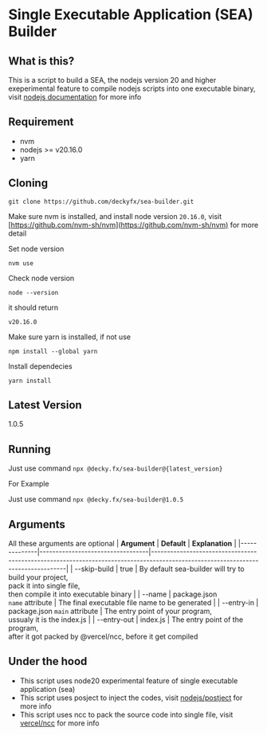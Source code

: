 # Single Executable Application (SEA) Builder

## What is this?

This is a script to build a SEA, the nodejs version 20 and higher exeperimental feature to compile nodejs scripts into one executable binary, visit [nodejs documentation](https://nodejs.org/api/single-executable-applications.html) for more info

## Requirement

- nvm
- nodejs >= v20.16.0
- yarn

## Cloning

`git clone https://github.com/deckyfx/sea-builder.git`

Make sure nvm is installed, and install node version `20.16.0`, visit [https://github.com/nvm-sh/nvm](https://github.com/nvm-sh/nvm) for more detail

Set node version

`nvm use`

Check node version

`node --version`

it should return

`v20.16.0`

Make sure yarn is installed, if not use

`npm install --global yarn`

Install dependecies

`yarn install`

## Latest Version

1.0.5

## Running

Just use command `npx @decky.fx/sea-builder@{latest_version}`

For Example

Just use command `npx @decky.fx/sea-builder@1.0.5`

## Arguments

All these arguments are optional
| **Argument** | **Default** | **Explanation** |
|--------------|----------------------------------|---------------------------------------------------------------------------------------------------------------------------------|
| --skip-build | true | By default sea-builder will try to build your project, <br>pack it into single file, <br>then compile it into executable binary |
| --name | package.json<br>`name` attribute | The final executable file name to be generated |
| --entry-in | package.json `main` attribute | The entry point of your program, <br>ussualy it is the index.js |
| --entry-out | index.js | The entry point of the program, <br>after it got packed by @vercel/ncc, before it get compiled

## Under the hood

- This script uses node20 experimental feature of single executable application (sea)
- This script uses posject to inject the codes, visit [nodejs/postject](https://github.com/nodejs/postject) for more info
- This script uses ncc to pack the source code into single file, visit [vercel/ncc](https://github.com/vercel/ncc) for more info
